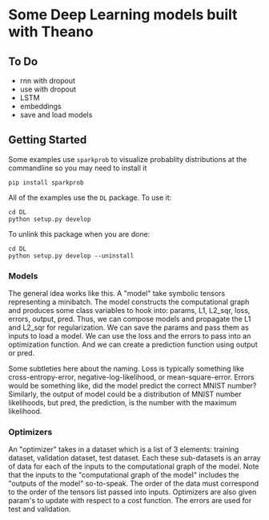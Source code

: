 # Some Deep Learning models built with Theano

## To Do
- rnn with dropout
- use with dropout
- LSTM
- embeddings
- save and load models


## Getting Started

Some examples use `sparkprob` to visualize probablity distributions at the commandline so you may need to install it

    pip install sparkprob

All of the examples use the `DL` package. To use it:
  
    cd DL
    python setup.py develop

To unlink this package when you are done:

    cd DL
    python setup.py develop --uninstall

### Models

The general idea works like this. A "model" take symbolic tensors representing a minibatch. The model constructs the computational graph and produces some class variables to hook into: params, L1, L2_sqr, loss, errors, output, pred. Thus, we can compose models and propagate the L1 and L2_sqr for regularization. We can save the params and pass them as inputs to load a model. We can use the loss and the errors to pass into an optimization function. And we can create a prediction function using output or pred.

Some subtleties here about the naming. Loss is typically something like cross-entropy-error, negative-log-likelihood, or mean-square-error. Errors would be something like, did the model predict the correct MNIST number? Similarly, the output of model could be a distribution of MNIST number likelihoods, but pred, the prediction, is the number with the maximum likelihood.

### Optimizers

An "optimizer" takes in a dataset which is a list of 3 elements: training dataset, validation dataset, test dataset. Each these sub-datasets is an array of data for each of the inputs to the computational graph of the model. Note that the inputs to the "computational graph of the model" includes the "outputs of the model" so-to-speak. The order of the data must correspond to the order of the tensors list passed into inputs. Optimizers are also given param's to update with respect to a cost function. The errors are used for test and validation.
